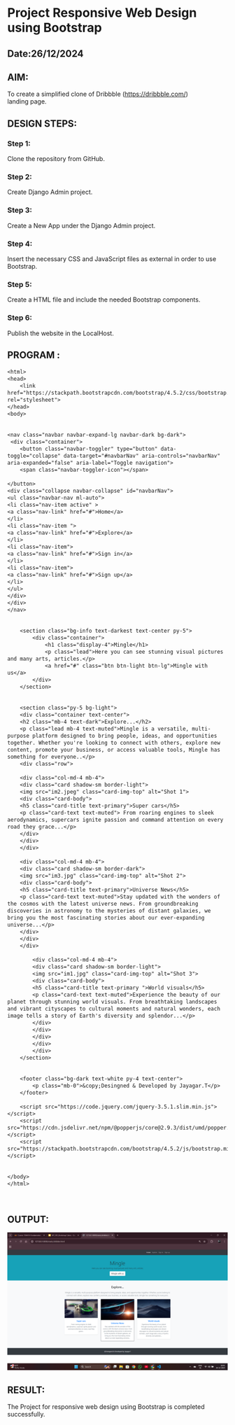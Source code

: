 # Project Responsive Web Design using Bootstrap
## Date:26/12/2024

## AIM:
To create a simplified clone of Dribbble (https://dribbble.com/) landing page.


## DESIGN STEPS:

### Step 1:
Clone the repository from GitHub.

### Step 2:
Create Django Admin project.

### Step 3:
Create a New App under the Django Admin project.

### Step 4:
Insert the necessary CSS and JavaScript files as external in order to use Bootstrap.

### Step 5:
Create a HTML file and include the needed Bootstrap components.

### Step 6:
Publish the website in the LocalHost.

## PROGRAM :
```
<html>
<head>
    <link href="https://stackpath.bootstrapcdn.com/bootstrap/4.5.2/css/bootstrap.min.css" rel="stylesheet">
</head>
<body>


<nav class="navbar navbar-expand-lg navbar-dark bg-dark">
 <div class="container">
    <button class="navbar-toggler" type="button" data-toggle="collapse" data-target="#navbarNav" aria-controls="navbarNav" aria-expanded="false" aria-label="Toggle navigation">
    <span class="navbar-toggler-icon"></span>
            
</button>
<div class="collapse navbar-collapse" id="navbarNav">
<ul class="navbar-nav ml-auto">
<li class="nav-item active" >
<a class="nav-link" href="#">Home</a>
</li>
<li class="nav-item ">
<a class="nav-link" href="#">Explore</a>
</li>
<li class="nav-item">
<a class="nav-link" href="#">Sign in</a>
</li>
<li class="nav-item">
<a class="nav-link" href="#">Sign up</a>
</li>
</ul>
</div>
</div>
</nav>

    
    <section class="bg-info text-darkest text-center py-5">
        <div class="container">
            <h1 class="display-4">Mingle</h1>
            <p class="lead">Here you can see stunning visual pictures and many arts, articles.</p>
            <a href="#" class="btn btn-light btn-lg">Mingle with us</a>
        </div>
    </section>

    
    <section class="py-5 bg-light">
    <div class="container text-center">
    <h2 class="mb-4 text-dark">Explore...</h2>
    <p class="lead mb-4 text-muted">Mingle is a versatile, multi-purpose platform designed to bring people, ideas, and opportunities together. Whether you're looking to connect with others, explore new content, promote your business, or access valuable tools, Mingle has something for everyone..</p>
    <div class="row">
            
    <div class="col-md-4 mb-4">
    <div class="card shadow-sm border-light">
    <img src="im2.jpeg" class="card-img-top" alt="Shot 1">
    <div class="card-body">
    <h5 class="card-title text-primary">Super cars</h5>
    <p class="card-text text-muted"> From roaring engines to sleek aerodynamics, supercars ignite passion and command attention on every road they grace...</p>
    </div>
    </div>
    </div>
    
    <div class="col-md-4 mb-4">
    <div class="card shadow-sm border-dark">
    <img src="im3.jpg" class="card-img-top" alt="Shot 2">
    <div class="card-body">
    <h5 class="card-title text-primary">Universe News</h5>
    <p class="card-text text-muted">Stay updated with the wonders of the cosmos with the latest universe news. From groundbreaking discoveries in astronomy to the mysteries of distant galaxies, we bring you the most fascinating stories about our ever-expanding universe...</p>
    </div>
    </div>
    </div>
            
        <div class="col-md-4 mb-4">
        <div class="card shadow-sm border-light">
        <img src="im1.jpg" class="card-img-top" alt="Shot 3">
        <div class="card-body">
        <h5 class="card-title text-primary ">World visuals</h5>
        <p class="card-text text-muted">Experience the beauty of our planet through stunning world visuals. From breathtaking landscapes and vibrant cityscapes to cultural moments and natural wonders, each image tells a story of Earth's diversity and splendor...</p>
        </div>
        </div>
        </div>
        </div>
        </div>
    </section>


    <footer class="bg-dark text-white py-4 text-center">
        <p class="mb-0">&copy;Desingned & Developed by Jayagar.T</p>
    </footer>

    <script src="https://code.jquery.com/jquery-3.5.1.slim.min.js"></script>
    <script src="https://cdn.jsdelivr.net/npm/@popperjs/core@2.9.3/dist/umd/popper.min.js"></script>
    <script src="https://stackpath.bootstrapcdn.com/bootstrap/4.5.2/js/bootstrap.min.js"></script>

   
</body>
</html>



```

## OUTPUT:

![alt text](<jay/navapp/static/Screenshot 2024-12-26 184200.png>)


## RESULT:
The Project for responsive web design using Bootstrap is completed successfully.
